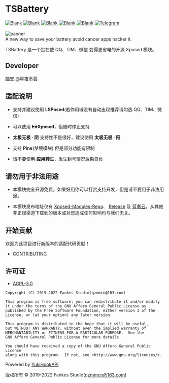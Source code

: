 # TSBattery

[![Blank](https://img.shields.io/badge/build-passing-brightgreen)](https://github.com/fankes/TSBattery)
[![Blank](https://img.shields.io/badge/license-AGPL3.0-blue)](https://github.com/fankes/TSBattery/blob/master/LICENSE)
[![Blank](https://img.shields.io/badge/version-v3.9-green)](https://github.com/fankes/TSBattery/releases)
[![Blank](https://img.shields.io/github/downloads/fankes/TSBattery/total?label=Release)](https://github.com/fankes/TSBattery/releases)
[![Blank](https://img.shields.io/github/downloads/Xposed-Modules-Repo/com.fankes.tsbattery/total?label=LSPosed%20Repo&logo=Android&style=flat&labelColor=F48FB1&logoColor=ffffff)](https://github.com/Xposed-Modules-Repo/com.fankes.tsbattery/releases)
[![Telegram](https://img.shields.io/badge/Follow-Telegram-blue.svg?logo=telegram)](https://t.me/XiaofangInternet)
<br/><br/>
![banner](https://github.com/fankes/TSBattery/blob/master/banner.png)<br/>
A new way to save your battery avoid cancer apps hacker it.

TSBattery 是一个旨在使 QQ、TIM、微信 变得更省电的开源 Xposed 模块。

## Developer

[酷安 @星夜不荟](http://www.coolapk.com/u/876977)

## 适配说明

- 支持并建议使用 <b>LSPosed</b>(若作用域没有自动出现推荐请勾选 QQ、TIM、微信)

- 可以使用 <b>~~EdXposed~~</b>，但随时停止支持

- <b>太极无极 · 阴</b> 支持性不是很好，建议使用 <b>太极无极 · 阳</b>

- 支持 <b>Pine</b>(梦境模块) 但是部分功能有限制

- 请不要使用 <b>~~应用转生~~</b>，发生封号情况后果自负

## 请勿用于非法用途

- 本模块完全开源免费，如果好用你可以打赏支持开发，但是请不要用于非法用途。

- 本模块发布地址仅有 [Xposed-Modules-Repo](https://github.com/Xposed-Modules-Repo/com.fankes.tsbattery/releases)、
  [Release](https://github.com/fankes/TSBattery/releases) 及 [蓝奏云](https://fankes.lanzouy.com/b02zfz3sj)，从其他非正规渠道下载到的版本或对您造成任何影响均与我们无关。

## 开始贡献

欢迎为此项目进行新版本的适配代码贡献！<br/>

- [CONTRIBUTING](https://github.com/fankes/TSBattery/blob/master/CONTRIBUTING.md)

## 许可证

- [AGPL-3.0](https://www.gnu.org/licenses/agpl-3.0.html)

```
Copyright (C) 2019-2022 Fankes Studio(qzmmcn@163.com)

This program is free software: you can redistribute it and/or modify
it under the terms of the GNU Affero General Public License as
published by the Free Software Foundation, either version 3 of the
License, or (at your option) any later version.

This program is distributed in the hope that it will be useful,
but WITHOUT ANY WARRANTY; without even the implied warranty of
MERCHANTABILITY or FITNESS FOR A PARTICULAR PURPOSE.  See the
GNU Affero General Public License for more details.

You should have received a copy of the GNU Affero General Public License
along with this program.  If not, see <http://www.gnu.org/licenses/>.
```

Powered by [YukiHookAPI](https://github.com/fankes/YukiHookAPI)

版权所有 © 2019-2022 Fankes Studio(qzmmcn@163.com)